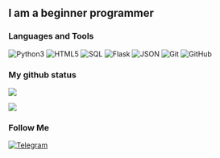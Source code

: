 ## I am a beginner programmer

### Languages and Tools
![Python3](https://img.shields.io/badge/-Python-0d1117?style=for-the-badge&logo=Python&logoColor=76c08d)
![HTML5](https://img.shields.io/badge/-HTML-0d1117?style=for-the-badge&logo=HTML5&logoColor=#E34F26)
![SQL](https://img.shields.io/badge/-SQLite-0d1117?style=for-the-badge&logo=SQLite&logoColor=#003B57)
![Flask](https://img.shields.io/badge/-Flask-0d1117?style=for-the-badge&logo=Flask&logoColor=#000000)
![JSON](https://img.shields.io/badge/-JSON-0d1117?style=for-the-badge&logo=JSON&logoColor=#000000)
![Git](https://img.shields.io/badge/-Git-0d1117?style=for-the-badge&logo=Git&logoColor=#000000)
![GitHub](https://img.shields.io/badge/-GitHub-0d1117?style=for-the-badge&logo=GitHub&logoColor=#000000)


### My github status
[![](https://github-readme-stats.vercel.app/api?username=SunLLIine&show_icons=true&bg_color=0d1117&text_color=ffffff&title_color=76c08d&icon_color=76c08d)](https://github.com/SunLLIine)


![](https://github-profile-trophy.vercel.app/?username=SunLLIine&theme=nord&no-frame=true&no-bg=true)


### Follow Me
[![Telegram](https://img.shields.io/badge/-Telegram-0d1117?style=for-the-badge&logo=telegram&logoColor=27A0D9)](https://t.me/SunLLline)
